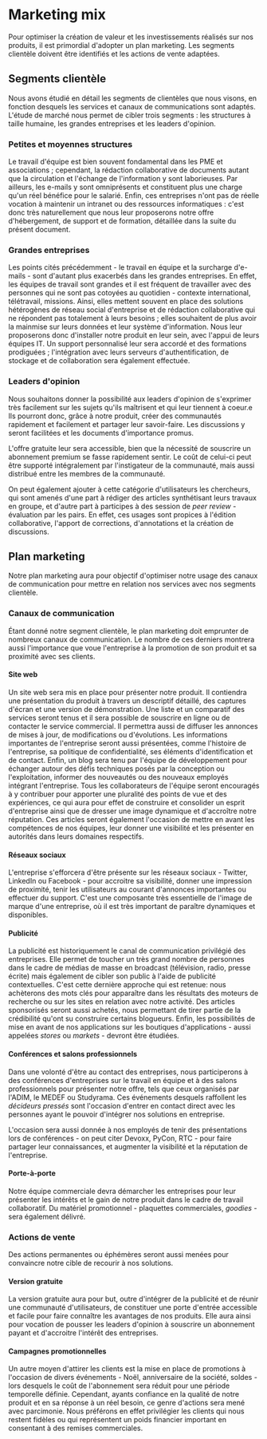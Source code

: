 # Marketing mix

Pour optimiser la création de valeur et les investissements réalisés sur nos produits, il est primordial d'adopter un plan marketing.
Les segments clientèle doivent être identifiés et les actions de vente adaptées.

## Segments clientèle

Nous avons étudié en détail les segments de clientèles que nous visons, en fonction desquels les services et canaux de communications sont adaptés.
L'étude de marché nous permet de cibler trois segments : les structures à taille humaine, les grandes entreprises et les leaders d'opinion.

### Petites et moyennes structures

Le travail d'équipe est bien souvent fondamental dans les PME et associations ; cependant, la rédaction collaborative de documents autant que la circulation et l'échange de l'information y sont laborieuses.
Par ailleurs, les e-mails y sont omniprésents et constituent plus une charge qu'un réel bénéfice pour le salarié.
Enfin, ces entreprises n'ont pas de réelle vocation à maintenir un intranet ou des ressources informatiques : c'est donc très naturellement que nous leur proposerons notre offre d'hébergement, de support et de formation, détaillée dans la suite du présent document.

### Grandes entreprises

Les points cités précédemment - le travail en équipe et la surcharge d'e-mails - sont d'autant plus exacerbés dans les grandes entreprises. En effet, les équipes de travail sont grandes et il est fréquent de travailler avec des personnes qui ne sont pas cotoyées au quotidien - contexte international, télétravail, missions.
Ainsi, elles mettent souvent en place des solutions hétérogènes de réseau social d'entreprise et de rédaction collaborative qui ne répondent pas totalement à leurs besoins ; elles souhaitent de plus avoir la mainmise sur leurs données et leur système d'information.
Nous leur proposerons donc d'installer notre produit en leur sein, avec l'appui de leurs équipes IT. Un support personnalisé leur sera accordé et des formations prodiguées ; l'intégration avec leurs serveurs d'authentification, de stockage et de collaboration sera également effectuée.

### Leaders d'opinion

Nous souhaitons donner la possibilité aux leaders d'opinion de s'exprimer très facilement sur les sujets qu'ils maîtrisent et qui leur tiennent à coeur.e
Ils pourront donc, grâce à notre produit, créer des communautés rapidement et facilement et partager leur savoir-faire. Les discussions y seront facilitées et les documents d'importance promus.

L'offre gratuite leur sera accessible, bien que la nécessité de souscrire un abonnement premium se fasse rapidement sentir. Le coût de celui-ci peut être supporté intégralement par l'instigateur de la communauté, mais aussi distribué entre les membres de la communauté.

On peut également ajouter à cette catégorie d'utilisateurs les chercheurs, qui sont amenés d'une part à rédiger des articles synthétisant leurs travaux en groupe, et d'autre part à participes à des session de *peer review* - évaluation par les pairs. En effet, ces usages sont propices à l'édition collaborative, l'apport de corrections, d'annotations et la création de discussions.

## Plan marketing

Notre plan marketing aura pour objectif d'optimiser notre usage des canaux de communication pour mettre en relation nos services avec nos segments clientèle.

### Canaux de communication

Étant donné notre segment clientèle, le plan marketing doit emprunter de nombreux canaux de communication. Le nombre de ces derniers montrera aussi l'importance que voue l'entreprise à la promotion de son produit et sa proximité avec ses clients.

#### Site web

Un site web sera mis en place pour présenter notre produit. Il contiendra une présentation du produit à travers un descriptif détaillé, des captures d'écran et une version de démonstration.
Une liste et un comparatif des services seront tenus et il sera possible de souscrire en ligne ou de contacter le service commercial.
Il permettra aussi de diffuser les annonces de mises à jour, de modifications ou d'évolutions.
Les informations importantes de l'entreprise seront aussi présentées, comme l'histoire de l'entreprise, sa politique de confidentialité, ses éléments d'identification et de contact.
Enfin, un blog sera tenu par l'équipe de développement pour échanger autour des défis techniques posés par la conception ou l'exploitation, informer des nouveautés ou des nouveaux employés intégrant l'entreprise. Tous les collaborateurs de l'équipe seront encouragés à y contribuer pour apporter une pluralité des points de vue et des expériences, ce qui aura pour effet de construire et consolider un esprit d'entreprise ainsi que de dresser une image dynamique et d'accroître notre réputation. Ces articles seront également l'occasion de mettre en avant les compétences de nos équipes, leur donner une visibilité et les présenter en autorités dans leurs domaines respectifs.

#### Réseaux sociaux

L'entreprise s'efforcera d'être présente sur les réseaux sociaux - Twitter, LinkedIn ou Facebook - pour accroitre sa visibilité, donner une impression de proximité, tenir les utilisateurs au courant d'annonces importantes ou effectuer du support.
C'est une composante très essentielle de l'image de marque d'une entreprise, où il est très important de paraître dynamiques et disponibles.

#### Publicité

La publicité est historiquement le canal de communication privilégié des entreprises. Elle permet de toucher un très grand nombre de personnes dans le cadre de médias de masse en broadcast (télévision, radio, presse écrite) mais également de cibler son public à l'aide de publicité contextuelles.
C'est cette dernière approche qui est retenue: nous achèterons des mots clés pour apparaître dans les résultats des moteurs de recherche ou sur les sites en relation avec notre activité. Des articles sponsorisés seront aussi achetés, nous permettant de tirer partie de la crédibilité qu'ont su construire certains blogueurs.
Enfin, les possibilités de mise en avant de nos applications sur les boutiques d'applications - aussi appelées *stores* ou *markets* - devront être étudiées.

#### Conférences et salons professionnels

Dans une volonté d'être au contact des entreprises, nous participerons à des conférences d'entreprises sur le travail en équipe et à des salons professionnels pour présenter notre offre, tels que ceux organisés par l'ADIM, le MEDEF ou Studyrama.
Ces événements desquels raffollent les *décideurs pressés* sont l'occasion d'entrer en contact direct avec les personnes ayant le pouvoir  d'intégrer nos solutions en entreprise.

L'occasion sera aussi donnée à nos employés de tenir des présentations lors de conférences - on peut citer Devoxx, PyCon, RTC - pour faire partager leur connaissances, et augmenter la visibilité et la réputation de l'entreprise.	

#### Porte-à-porte

Notre équipe commerciale devra démarcher les entreprises pour leur présenter les intérêts et le gain de notre produit dans le cadre de travail collaboratif.
Du matériel promotionnel - plaquettes commerciales, *goodies* - sera également délivré.

### Actions de vente

Des actions permanentes ou éphémères seront aussi menées pour convaincre notre cible de recourir à nos solutions.

#### Version gratuite

La version gratuite aura pour but, outre d'intégrer de la publicité et de réunir une communauté d'utilisateurs, de constituer une porte d'entrée accessible et facile pour faire connaître les avantages de nos produits.
Elle aura ainsi pour vocation de pousser les leaders d'opinion à souscrire un abonnement payant et d'accroitre l'intérêt des entreprises.

#### Campagnes promotionnelles

Un autre moyen d'attirer les clients est la mise en place de promotions à l'occasion de divers événements - Noël, anniversaire de la société, soldes - lors desquels le coût de l'abonnement sera réduit pour une période temporelle définie.
Cependant, ayants confiance en la qualité de notre produit et en sa réponse à un réel besoin, ce genre d'actions sera mené avec parcimonie.
Nous préférons en effet privilégier les clients qui nous restent fidèles ou qui représentent un poids financier important en consentant à des remises commerciales.

